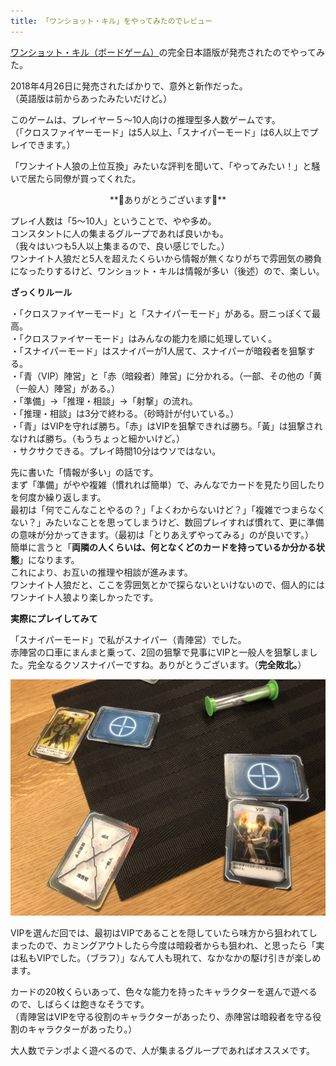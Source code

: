 ```yaml
---
title: 「ワンショット・キル」をやってみたのでレビュー
---
```


<a href="https://arclightgames.jp/product/%e3%83%af%e3%83%b3%e3%82%b7%e3%83%a7%e3%83%83%e3%83%88%e3%83%bb%e3%82%ad%e3%83%ab/" target="_blank">ワンショット・キル（ボードゲーム）</a>の完全日本語版が発売されたのでやってみた。

2018年4月26日に発売されたばかりで、意外と新作だった。<br>
（英語版は前からあったみたいだけど。）

このゲームは、プレイヤー５～10人向けの推理型多人数ゲームです。<br>
（「クロスファイヤーモード」は5人以上、「スナイパーモード」は6人以上でプレイできます。）

「ワンナイト人狼の上位互換」みたいな評判を聞いて、「やってみたい！」と騒いで居たら同僚が買ってくれた。

<div style="text-align: center;">
**🎉ありがとうございます🎉**
</div>

プレイ人数は「5～10人」ということで、やや多め。<br>
コンスタントに人の集まるグループであれば良いかも。<br>
（我々はいつも5人以上集まるので、良い感じでした。）<br>
ワンナイト人狼だと5人を超えたくらいから情報が無くなりがちで雰囲気の勝負になったりするけど、ワンショット・キルは情報が多い（後述）ので、楽しい。

**ざっくりルール**

・「クロスファイヤーモード」と「スナイパーモード」がある。厨ニっぽくて最高。<br>
・「クロスファイヤーモード」はみんなの能力を順に処理していく。<br>
・「スナイパーモード」はスナイパーが1人居て、スナイパーが暗殺者を狙撃する。<br>
・「青（VIP）陣営」と「赤（暗殺者）陣営」に分かれる。（一部、その他の「黄（一般人）陣営」がある。）<br>
・「準備」→「推理・相談」→「射撃」の流れ。<br>
・「推理・相談」は3分で終わる。（砂時計が付いている。）<br>
・「青」はVIPを守れば勝ち。「赤」はVIPを狙撃できれば勝ち。「黃」は狙撃されなければ勝ち。（もうちょっと細かいけど。）<br>
・サクサクできる。プレイ時間10分はウソではない。

先に書いた「情報が多い」の話です。<br>
まず「準備」がやや複雑（慣れれば簡単）で、みんなでカードを見たり回したりを何度か繰り返します。<br>
最初は「何でこんなことやるの？」「よくわからないけど？」「複雑でつまらなくない？」みたいなことを思ってしまうけど、数回プレイすれば慣れて、更に準備の意味が分かってきます。（最初は「とりあえずやってみる」のが良いです。）<br>
簡単に言うと「**両隣の人くらいは、何となくどのカードを持っているか分かる状態**」になります。<br>
これにより、お互いの推理や相談が進みます。<br>
ワンナイト人狼だと、ここを雰囲気とかで探らないといけないので、個人的にはワンナイト人狼より楽しかったです。

**実際にプレイしてみて**

「スナイパーモード」で私がスナイパー（青陣営）でした。<br>
赤陣営の口車にまんまと乗って、2回の狙撃で見事にVIPと一般人を狙撃しました。完全なるクソスナイパーですね。ありがとうございます。（**完全敗北。**）

![ワンショット・キルをプレイ中](/images/2018-05-28-Plaid-Hat-Games-Crossfire-Japanese-edition.jpg)

VIPを選んだ回では、最初はVIPであることを隠していたら味方から狙われてしまったので、カミングアウトしたら今度は暗殺者からも狙われ、と思ったら「実は私もVIPでした。（ブラフ）」なんて人も現れて、なかなかの駆け引きが楽しめます。

カードの20枚くらいあって、色々な能力を持ったキャラクターを選んで遊べるので、しばらくは飽きなそうです。<br>
（青陣営はVIPを守る役割のキャラクターがあったり、赤陣営は暗殺者を守る役割のキャラクターがあったり。）

大人数でテンポよく遊べるので、人が集まるグループであればオススメです。
